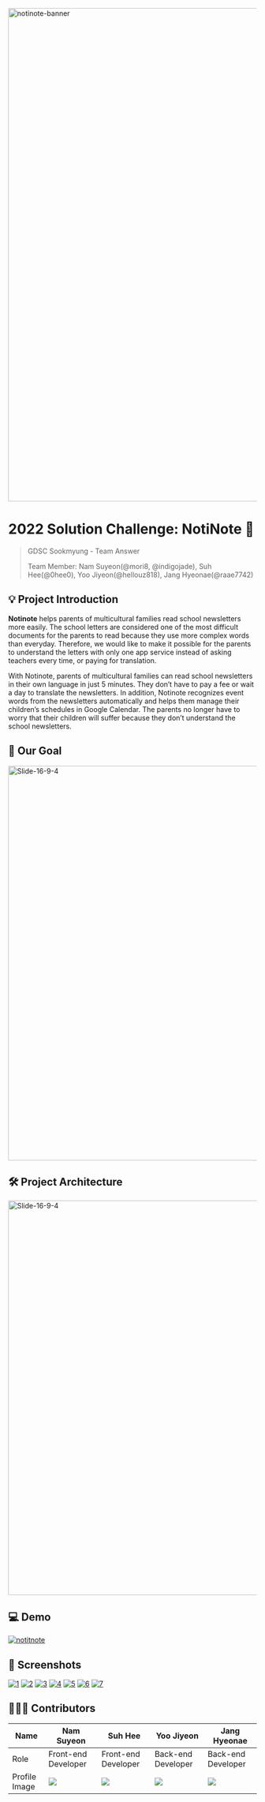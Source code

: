 <img src="https://i.ibb.co/8m6Yt7W/notinote-banner.jpg" alt="notinote-banner" border="0" width="1000px">

# 2022 Solution Challenge: NotiNote 📘

> GDSC Sookmyung - Team Answer
>
> Team Member: Nam Suyeon(@mori8, @indigojade), Suh Hee(@0hee0), Yoo Jiyeon(@hellouz818), Jang Hyeonae(@raae7742)



## 💡 Project Introduction

**Notinote** helps parents of multicultural families read school newsletters more easily. The school letters are considered one of the most difficult documents for the parents to read because they use more complex words than everyday. Therefore, we would like to make it possible for the parents to understand the letters with only one app service instead of asking teachers every time, or paying for translation.

With Notinote, parents of multicultural families can read school newsletters in their own language in just 5 minutes. They don’t have to pay a fee or wait a day to translate the newsletters. In addition, Notinote recognizes event words from the newsletters automatically and helps them manage their children’s schedules in Google Calendar. The parents no longer have to worry that their children will suffer because they don’t understand the school newsletters. 



## 🎯 Our Goal
<img src="https://i.ibb.co/k8zHYLQ/Slide-16-9-4.jpg" alt="Slide-16-9-4" border="0" width="800px">

## 🛠 Project Architecture
<img src="https://i.ibb.co/H7DvP3X/architecture.jpg" alt="Slide-16-9-4" border="0" width="800px">

## 💻 Demo

[![notitnote](https://img.youtube.com/vi/2mjKChhn37s/0.jpg)](https://youtu.be/1F9g3U792G8)



## 📸 Screenshots

<a href="https://ibb.co/rQknGhL"><img src="https://i.ibb.co/CwBx5yX/1.png" alt="1" border="0"></a>
<a href="https://ibb.co/BgsthWb"><img src="https://i.ibb.co/Q6mfWSL/2.png" alt="2" border="0"></a>
<a href="https://ibb.co/hFDnjxs"><img src="https://i.ibb.co/9HsfLmn/3.png" alt="3" border="0"></a>
<a href="https://ibb.co/720Zbxm"><img src="https://i.ibb.co/KF8fmcv/4.png" alt="4" border="0"></a>
<a href="https://ibb.co/QPLCnbL"><img src="https://i.ibb.co/X713p21/5.png" alt="5" border="0"></a>
<a href="https://ibb.co/mD2NX2V"><img src="https://i.ibb.co/j6QJWQP/6.png" alt="6" border="0"></a>
<a href="https://ibb.co/5Lrkq4C"><img src="https://i.ibb.co/QMPksQh/7.png" alt="7" border="0"></a>



## 👩🏻‍💻 Contributors

| Name          | Nam Suyeon                        | Suh Hee                           | Yoo Jiyeon                                                | Jang Hyeonae                                              |
| ------------- | --------------------------------- | --------------------------------- | --------------------------------------------------------- | --------------------------------------------------------- |
| Role          | Front-end Developer               | Front-end Developer               | Back-end Developer                                        | Back-end Developer                                        |
| Profile Image | ![](https://github.com/mori8.png) | ![](https://github.com/0hee0.png) | ![](https://avatars.githubusercontent.com/u/49220095?v=4) | ![](https://avatars.githubusercontent.com/u/63450463?v=4) |

